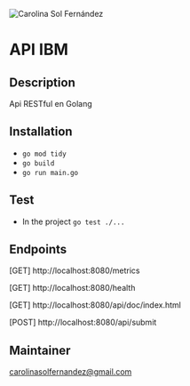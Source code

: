 ![Carolina Sol Fernández](https://www.linkedin.com/in/carolinasolfernandez/)

# API IBM

## Description


Api RESTful en Golang

## Installation


* `go mod tidy`
* `go build`
* `go run main.go`

## Test


* In the project `go test ./...`

## Endpoints


[GET] http://localhost:8080/metrics

[GET] http://localhost:8080/health

[GET] http://localhost:8080/api/doc/index.html

[POST] http://localhost:8080/api/submit

## Maintainer


carolinasolfernandez@gmail.com
